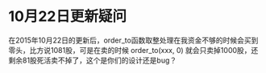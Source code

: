 # 10月22日更新疑问

在2015年10月22日的更新后，order_to函数取整处理在我资金不够的时候会买到零头，比方说1081股，可是在卖的时候 order_to(xxx, 0) 就会只卖掉1000股，还剩余81股死活卖不掉了，这个是你们的设计还是bug？